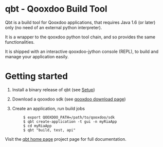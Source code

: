 [Setup]: http://qxmaven.charless.org/doku.php?id=artifacts:qooxdoo-build-tool:setup
[qooxdoo download page]: http://qooxdoo.org/download
[qbt home page]: http://qxmaven.charless.org/doku.php?id=artifacts:qooxdoo-build-tool:start

# qbt - Qooxdoo Build Tool

Qbt is a build tool for Qooxdoo applications, that requires Java 1.6 (or later) only (no need of an external python interpreter).

It is a wrapper to the qooxdoo python tool chain, and so provides the same functionalities.

It is shipped with an interactive qooxdoo-jython console (REPL), to build and manage your application easily. 

# Getting started

1. Install a binary release of qbt (see [Setup])

2. Download a qooxdoo sdk (see [qooxdoo download page])

3. Create an application, run build jobs

			$ export QOOXDOO_PATH=/path/to/qooxdoo/sdk
			$ qbt create-application -t gui -n myRiaApp
			$ cd myRiaApp
			$ qbt "build, test, api"
			
Visit the [qbt home page] project page for full documentation.